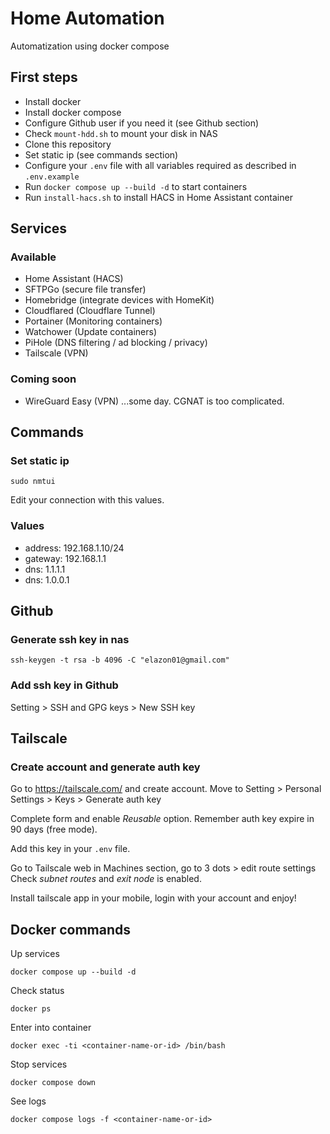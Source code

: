 # Home Automation
Automatization using docker compose

## First steps
- Install docker
- Install docker compose
- Configure Github user if you need it (see Github section)
- Check `mount-hdd.sh` to mount your disk in NAS
- Clone this repository
- Set static ip (see commands section)
- Configure your `.env` file with all variables required as described in `.env.example`
- Run `docker compose up --build -d` to start containers
- Run `install-hacs.sh` to install HACS in Home Assistant container

## Services
### Available
- Home Assistant (HACS)
- SFTPGo (secure file transfer)
- Homebridge (integrate devices with HomeKit)
- Cloudflared (Cloudflare Tunnel)
- Portainer (Monitoring containers)
- Watchower (Update containers)
- PiHole (DNS filtering / ad blocking / privacy)
- Tailscale (VPN)

### Coming soon
- WireGuard Easy (VPN) ...some day. CGNAT is too complicated.

## Commands
### Set static ip
```
sudo nmtui
```
Edit your connection with this values.
### Values
- address: 192.168.1.10/24
- gateway: 192.168.1.1
- dns: 1.1.1.1
- dns: 1.0.0.1

## Github
### Generate ssh key in nas
```
ssh-keygen -t rsa -b 4096 -C "elazon01@gmail.com"
```

### Add ssh key in Github
Setting > SSH and GPG keys > New SSH key

## Tailscale
### Create account and generate auth key
Go to https://tailscale.com/ and create account.
Move to Setting > Personal Settings > Keys > Generate auth key

Complete form and enable *Reusable* option. Remember auth key expire in 90 days (free mode).

Add this key in your `.env` file.

Go to Tailscale web in Machines section, go to 3 dots > edit route settings
Check *subnet routes* and *exit node* is enabled.

Install tailscale app in your mobile, login with your account and enjoy!

## Docker commands
Up services
```
docker compose up --build -d
```
Check status
```
docker ps
```
Enter into container
```
docker exec -ti <container-name-or-id> /bin/bash
```
Stop services
```
docker compose down
```
See logs
```
docker compose logs -f <container-name-or-id>
```
